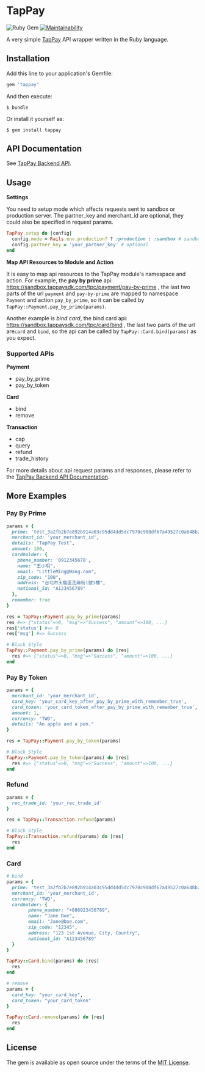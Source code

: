 # TapPay

![Ruby Gem](https://github.com/hzchirs/tappay-ruby/workflows/Ruby%20Gem/badge.svg?branch=master)
[![Maintainability](https://api.codeclimate.com/v1/badges/1bc81b37e0025c3de443/maintainability)](https://codeclimate.com/github/hzchirs/tappay-ruby/maintainability)

A very simple [TapPay](https://www.tappaysdk.com/tch) API wrapper written in the Ruby language.

## Installation

Add this line to your application's Gemfile:

```ruby
gem 'tappay'
```

And then execute:

    $ bundle

Or install it yourself as:

    $ gem install tappay

## API Documentation
See [TapPay Backend API](https://docs.tappaysdk.com/tutorial/zh/back.html#back).

## Usage

**Settings**

You need to setup mode which affects requests sent to sandbox or production server.
The partner_key and merchant_id are optional, they could also be specified in request params.

```ruby
TapPay.setup do |config|
  config.mode = Rails.env.production? ? :production : :sandbox # sandbox or production
  config.partner_key = 'your_partner_key' # optional
end
```

**Map API Resources to Module and Action**

It is easy to map api resources to the TapPay module's namespace and action. 
For example, the **pay by prime** api: 
https://sandbox.tappaysdk.com/tpc/payment/pay-by-prime , 
the last two parts of the url `payment` and `pay-by-prime` are mapped to
namespace `Payment` and action `pay_by_prime`, so it can be called by
`TapPay::Payment.pay_by_prime(params)`.

Another example is *bind card*, the bind card api: 
https://sandbox.tappaysdk.com/tpc/card/bind , the last two parts of the url are`card` and `bind`,
so the api can be called by `TapPay::Card.bind(params)` as you expect.

### Supported APIs
**Payment**

  * pay_by_prime
  * pay_by_token

**Card**

  * bind
  * remove

**Transaction**

  * cap
  * query
  * refund
  * trade_history

For more details about api request params and responses, please refer to the [TapPay Backend API Documentation](https://docs.tappaysdk.com/tutorial/zh/back.html#back).

## More Examples
### Pay By Prime
```ruby
params = {
  prime: 'test_3a2fb2b7e892b914a03c95dd4dd5dc7970c908df67a49527c0a648b2bc9',
  merchant_id: 'your_merchant_id',
  details: "TapPay Test",
  amount: 100,
  cardholder: {
    phone_number: '0912345678',
    name: "王小明",
    email: "LittleMing@Wang.com",
    zip_code: "100",
    address: "台北市天龍區芝麻街1號1樓",
    national_id: "A123456789"
  },
  remember: true
}

res = TapPay::Payment.pay_by_prime(params)
res #=> {"status"=>0, "msg"=>"Success", "amount"=>100, ...}
res['status'] #=> 0
res['msg'] #=> Success

# Block Style
TapPay::Payment.pay_by_prime(params) do |res|
  res #=> {"status"=>0, "msg"=>"Success", "amount"=>100, ...}
end
```

### Pay By Token
```ruby
params = {
  merchant_id: 'your_merchant_id',
  card_key: 'your_card_key_after_pay_by_prime_with_remember_true',
  card_token: 'your_card_token_after_pay_by_prime_with_remember_true',
  amount: 1,
  currency: "TWD",
  details: "An apple and a pen."
}

res = TapPay::Payment.pay_by_token(params)

# Block Style
TapPay::Payment.pay_by_token(params) do |res|
  res #=> {"status"=>0, "msg"=>"Success", "amount"=>100, ...}
end
```

### Refund
```ruby
params = {
  rec_trade_id: 'your_rec_trade_id'
}

res = TapPay::Transaction.refund(params)

# Block Style
TapPay::Transaction.refund(params) do |res|
  res 
end
```

### Card
```ruby
# bind
params = {
  prime: 'test_3a2fb2b7e892b914a03c95dd4dd5dc7970c908df67a49527c0a648b2bc9',
  merchant_id: 'your_merchant_id',
  currency: 'TWD',
  cardholder: {
        phone_number: "+886923456789",
        name: "Jane Doe",
        email: "Jane@Doe.com",
        zip_code: "12345",
        address: "123 1st Avenue, City, Country",
        national_id: "A123456789"
  }
}

TapPay::Card.bind(params) do |res|
  res
end

# remove
params = {
  card_key: "your_card_key",
  card_token: "your_card_token"
}

TapPay::Card.remove(params) do |res|
  res
end
```


## License

The gem is available as open source under the terms of the [MIT License](https://opensource.org/licenses/MIT).
